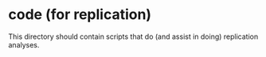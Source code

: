 # code (for replication)
This directory should contain scripts that do (and assist in doing) replication analyses.
